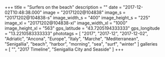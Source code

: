 +++
title = "Surfers on the beach"
description = ""
date = "2017-12-02T10:48:38.000"
image = "20171202@104838"
image_s = "20171202@104838-s"
image_width_s = "400"
image_height_s = "225"
image_xl = "20171202@104838-xl"
image_width_xl = "1000"
image_height_xl = "563"
gps_latitude = "43.7205194333333"
gps_longitude = "13.2210583333333"
phototags = [ "2017", "2017-12", "2017-12-02", "Adriatic", "Ancona", "Europe", "Italy", "Marche", "Mediterranean", "Senigallia", "beach", "harbor", "morning", "sea", "surf", "winter" ]
galleries = [ "", "2017 Timeline", "Senigallia City and Seaside" ]
+++
